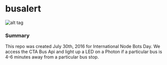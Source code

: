 # busalert

![alt tag](https://encrypted-tbn1.gstatic.com/images?q=tbn:ANd9GcTkLH1B8OeZZ8e9qvl7qGrgE8phiNL4nz5v5wns8avgA_IHzI5pT6_oQX0)

### Summary
This repo was created July 30th, 2016 for International Node Bots Day. We access the CTA Bus Api and light up a LED on a Photon if a particular bus is 4-6 minutes away from a particular bus stop.

